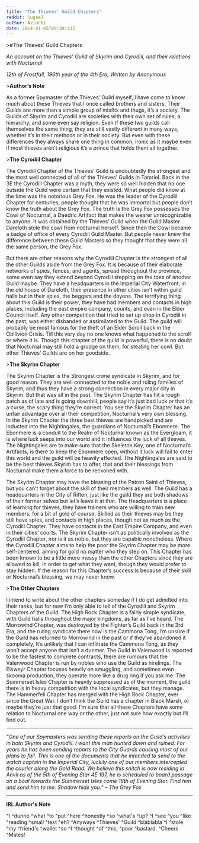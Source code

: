 ```yaml
---
title: "The Thieves' Guild Chapters"
reddit: 1ugae3
author: Avian81
date: 2014-01-05T09:38:53Z
---
```


&gt;#The Thieves’ Guild Chapters

*An account on the Thieves’ Guild of Skyrim and Cyrodiil, and their relations with Nocturnal*

*12th of Frostfall, 196th year of the 4th Era, Written by Anonymous*

&gt;**Author’s Note**

As a former Spymaster of the Thieves’ Guild myself, I have come to know much about these Thieves that I once called brothers and sisters. Their Guilds are more than a simple group of misfits and thugs, it’s a society. The Guilds of Skyrim and Cyrodiil are societies with their own set of rules, a hierarchy, and some even say religion. Even if these two guilds call themselves the same thing, they are still vastly different in many ways, whether it’s in their methods or in their society. But even with these differences they always share one thing in common, ironic as it maybe even if most thieves aren’t religious it’s a prince that holds them all together.

&gt;**The Cyrodiil Chapter**

The Cyrodiil Chapter of the Thieves’ Guild is undoubtedly the strongest and the most well connected of all of the Thieves’ Guilds in Tamriel. Back in the 3E the Cyrodiil Chapter was a myth, they were so well hidden that no one outside the Guild were certain that they existed. What people did know at the time was the notorious Grey Fox. He was the leader of the Cyrodiil Chapter for centuries, people thought that he was immortal but people don’t know the truth about the Grey Fox. The truth is the Grey Fox possesses the Cowl of Nocturnal, a Daedric Artifact that makes the wearer unrecognizable to anyone. It was obtained by the Thieves’ Guild when the Guild Master Dareloth stole the cowl from nocturnal herself. Since then the Cowl became a badge of office of every Cyrodiil Guild Master. But people never knew the difference between these Guild Masters so they thought that they were all the same person, the Grey Fox.

But there are other reasons why the Cyrodiil Chapter is the strongest of all the other Guilds aside from the Grey Fox. It is because of their elaborate networks of spies, fences, and agents, spread throughout the province, some even say they extend beyond Cyrodiil stepping on the toes of another Guild maybe. They have a headquarters in the Imperial City Waterfront, in the old house of Dareloth, their presence in other cities isn’t within guild halls but in their spies, the beggars and the doyens. The terrifying thing about this Guild is their power, they have had members and contacts in high places, including the east empire company, counts, and even in the Elder Council itself. Any other competition that tried to set up shop in Cyrodiil in the past, was either disbanded or assimilated to the Guild. The guild will probably be most famous for the theft of an Elder Scroll back in the Obllivion Crisis. Till this very day no one knows what happened to the scroll or where it is. Though this chapter of the guild is powerful, there is no doubt that Nocturnal may still hold a grudge on them, for stealing her cowl. But other Thieves’ Guilds are on her goodside.

&gt;**The Skyrim Chapter**

The Skyrim Chapter is the Strongest crime syndicate in Skyrim, and for good reason. They are well connected to the noble and ruling families of Skyrim, and thus they have a strong connection in every major city in Skyrim. But that was all in the past. The Skyrim Chapter has hit a rough patch as of late and is going downhill, people say it’s just bad luck or that it’s a curse, the scary thing they’re correct. You see the Skyrim Chapter has an unfair advantage over all their competition, Nocturnal’s very own blessing. In the Skyrim Chapter the three best thieves are handpicked and are inducted into the Nightingales, the guardians of Nocturnal’s Ebonmere. The Ebonmere is a conduit to the Realm of Nocturnal known as the Evergloam, it is where luck seeps into our world and it influences the luck of all thieves. The Nightingales are to make sure that the Skeleton Key, one of Nocturnal’s Artifacts, is there to keep the Ebonmere open, without it luck will fail to enter this world and the guild will be heavily affected. The Nightingales are said to be the best thieves Skyrim has to offer, that and their blessings from Nocturnal make them a force to be reckoned with.

The Skyrim Chapter may have the blessing of the Patron Saint of Thieves, but you can’t forget about the skill of their members as well. The Guild has a headquarters in the City of Riften, just like the guild they are both shadows of their former selves but let’s leave it at that. The Headquarters is a place of learning for thieves, they have trainers who are willing to train new members, for a bit of gold of course. Skilled as their thieves may be they still have spies, and contacts in high places, though not as much as the Cyrodiil Chapter. They have contacts in the East Empire Company, and even in their cities’ courts. The Skyrim Chapter isn’t as politically involved as the Cyrodiil Chapter, nor is it as noble, but they are capable nonetheless. Where the Cyrodiil Chapter aims to help the poor the Skyrim Chapter may be more self-centered, aiming for gold no matter who they step on. This Chapter has been known to be a little more messy than the other Chapters since they are allowed to kill, in order to get what they want, though they would prefer to stay hidden. If the reason for this Chapter’s success is because of their skill or Nocturnal’s blessing, we may never know.

&gt;**The Other Chapters**

I intend to write about the other chapters someday if I do get admitted into their ranks, but for now I’m only able to tell of the Cyrodiil and Skyrim Chapters of the Guild. The High Rock Chapter is a fairly simple syndicate, with Guild halls throughout the major kingdoms, as far as I’ve heard. The Morrowind Chapter, was destroyed by the Fighter’s Guild back in the 3rd Era, and the ruling syndicate there now is the Cammona Tong, I’m unsure if the Guild has returned to Morrowind in the past or if they’ve abandoned it completely, It’s unlikely that I can inflitrate the Cammona Tong, as they won’t accept anyone that isn’t a dunmer. The Guild in Valenwood is reported to be the fastest to complete contracts, there are rumours that the Valenwood Chapter is run by nobles who use the Guild as hirelings. The Elsweyr Chapter focuses heavily on smuggling, and sometimes even skooma production, they operate more like a drug ring if you ask me. The Summerset Isles Chapter is heavily suppressed as of the moment, the guild there is in heavy competition with the local syndicates, but they manage. The Hammerfell Chapter has merged with the High Rock Chapter, ever since the Great War. I don’t think the Guild has a chapter in Black Marsh, or maybe they’re just that good. I’m sure that all these Chapters have some relation to Nocturnal one way or the other, just not sure how exactly but I’ll find out.

*****

*"One of our Spymasters was sending these reports on the Guild’s activities in both Skyrim and Cyrodiil. I want this man hunted down and ruined. For years he has been sending reports to the City Guards causing most of our plans to fail. This is one of the documents that he intended to send to the watch captain in the Imperial City, luckily one of our members intercepted the courier along the Gold Road. We believe this snitch is now residing in Anvil as of the 5th of Evening Star 4E 197, he is scheduled to board passage on a boat towards the Summerset Isles come 16th of Evening Star. Find him and send him to me. Shadow hide you." – The Grey Fox*

*****

**IRL Author's Note**

^I ^dunno ^what ^to ^put ^here ^honestly ^so ^what's ^up? ^I ^see ^you ^like ^reading ^small ^text ^eh? ^Anyways ^Thieves' ^Guild ^blablabla ^I ^stole ^my ^friend's ^wallet ^so ^I ^thought ^of ^this, ^poor ^bastard. ^Cheers ^Mates!

